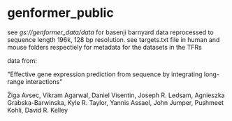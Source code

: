 # genformer_public

see *gs://genformer_data/data* for basenji barnyard data reprocessed to sequence length 196k, 128 bp resolution. see targets.txt file in human and mouse folders respectiely for metadata for the datasets in the TFRs

data from:

"Effective gene expression prediction from sequence by integrating long-range interactions"

Žiga Avsec, Vikram Agarwal, Daniel Visentin, Joseph R. Ledsam, Agnieszka Grabska-Barwinska, Kyle R. Taylor, Yannis Assael, John Jumper, Pushmeet Kohli, David R. Kelley
